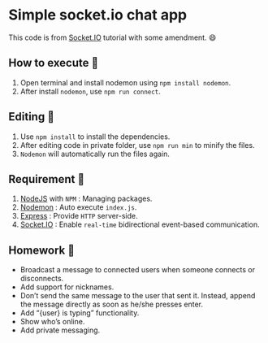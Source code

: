 # Simple socket.io chat app

This code is from [Socket.IO](https://socket.io/get-started/chat) tutorial with some amendment. :smile:

## How to execute :electric_plug:

1. Open terminal and install nodemon using `npm install nodemon`.
2. After install `nodemon`, use `npm run connect`.

## Editing :floppy_disk:

1. Use `npm install` to install the dependencies.
2. After editing code in private folder, use `npm run min` to minify the files.
3. `Nodemon` will automatically run the files again.

## Requirement :memo:

1. [NodeJS](https://nodejs.org/en/) with `NPM` : Managing packages.
2. [Nodemon](https://www.npmjs.com/package/nodemon) : Auto execute `index.js`.
3. [Express](https://www.npmjs.com/package/express) : Provide `HTTP` server-side.
4. [Socket.IO](https://www.npmjs.com/package/socket.io) : Enable `real-time` bidirectional event-based communication.

## Homework :file_folder:

-   Broadcast a message to connected users when someone connects or disconnects.
-   Add support for nicknames.
-   Don’t send the same message to the user that sent it. Instead, append the message directly as soon as he/she presses enter.
-   Add “{user} is typing” functionality.
-   Show who’s online.
-   Add private messaging.
